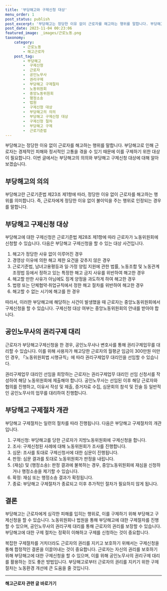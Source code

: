 ```yaml
---
title: '부당해고와 구제신청 대상'
menu_order: 1
post_status: publish
post_excerpt: '부당해고는 정당한 이유 없이 근로자를 해고하는 행위를 말합니다. 부당해고로 인해 근로자는 경제적인 피해와 정서적인 고통을 겪을 수 있기 때문에 이를 구제하기 위한 대상이 필요합니다. 이번 글에서는 부당해고의 의의와 부당해고 구제신청 대상에 대해 알아보겠습니다.'
post_date: 2023-11-04 00:23:06
featured_image: _images/근로노동.png
taxonomy:
    category:
        - 근로노동
        - 해고근로자
    post_tag:
        - 부당해고
        -  구제신청
        -  근로자
        -  공인노무사
        -  권리구제
        -  부당해고 구제절차
        -  노동위원회
        -  중앙노동위원회
        -  행정소송
        -  법원
        -  구제신청 대상
        -  부당해고의 의의
        -  부당해고 구제신청 대상
        -  구제신청 절차
        -  부당해고 구제
        -  근로기준법
---
```



부당해고는 정당한 이유 없이 근로자를 해고하는 행위를 말합니다. 부당해고로 인해 근로자는 경제적인 피해와 정서적인 고통을 겪을 수 있기 때문에 이를 구제하기 위한 대상이 필요합니다. 이번 글에서는 부당해고의 의의와 부당해고 구제신청 대상에 대해 알아보겠습니다.

## 부당해고의 의의
부당해고란 근로기준법 제23조 제1항에 따라, 정당한 이유 없이 근로자를 해고하는 행위를 의미합니다. 즉, 근로자에게 정당한 이유 없이 불이익을 주는 행위로 인정되는 경우를 말합니다.

## 부당해고 구제신청 대상
부당해고에 대한 구제신청은 근로기준법 제28조 제1항에 따라 근로자가 노동위원회에 신청할 수 있습니다. 다음은 부당해고 구제신청을 할 수 있는 대상 사건입니다.

1. 해고가 정당한 사유 없이 이루어진 경우
2. 경영상 이유에 의한 해고 제한 요건을 갖추지 않은 경우
3. 근로기준법, 남녀고용평등과 일·가정 양립 지원에 관한 법률, 노동조합 및 노동관계조정법 등에서 정하고 있는 특정한 해고 금지 사유를 위반하여 해고한 경우
4. 해고할 만한 사유가 아님에도 징계 양정을 과도하게 하여 해고한 경우
5. 법령 또는 단체협약·취업규칙에서 정한 해고 절차를 위반하여 해고한 경우
6. 해고할 수 없는 시기에 해고를 한 경우

따라서, 이러한 부당해고에 해당하는 사건이 발생했을 때 근로자는 중앙노동위원회에서 구제신청을 할 수 있습니다. 구제신청 대상 여부는 중앙노동위원회의 안내를 받아야 합니다.

## 공인노무사의 권리구제 대리

근로자가 부당해고구제신청을 한 경우, 공인노무사나 변호사를 통해 권리구제업무를 대리할 수 있습니다. 이를 위해 사용자가 해고당한 근로자의 월평균 임금이 300만원 미만인 경우, 「노동위원회법 시행규칙」에 따라 권리구제업무 대리인을 선임할 수 있습니다.

권리구제업무 대리인 선임을 희망하는 근로자는 권리구제업무 대리인 선임 신청서를 작성하여 해당 노동위원회에 제출해야 합니다. 공인노무사는 선임된 이후 해당 근로자와 협의를 진행하고, 이유서 작성 및 제출, 증거자료 수집, 심문회의 참석 및 진술 등 일반적인 공인노무사의 업무를 대리하여 진행합니다.

## 부당해고 구제절차 개관

부당해고 구제절차는 일련의 절차를 따라 진행됩니다. 다음은 부당해고 구제절차의 개관입니다.

1. 구제신청: 부당해고를 당한 근로자가 지방노동위원회에 구제신청을 합니다.
2. 조사: 구제신청된 사례에 대해 노동위원회가 조사를 진행합니다.
3. 심문: 조사를 토대로 구제신청서에 대한 심문이 진행됩니다.
4. 판정: 심문 결과를 토대로 노동위원회가 판정을 내립니다.
5. (재심) 및 (행정소송): 판정 결과에 불복하는 경우, 중앙노동위원회에 재심을 신청하거나 행정소송을 제기할 수 있습니다.
6. 확정: 재심 또는 행정소송 결과가 확정됩니다.
7. 종료: 부당해고 구제절차가 종료되고 이후 추가적인 절차가 필요하지 않게 됩니다.

## 결론

부당해고는 근로자에게 심각한 피해를 입히는 행위로, 이를 구제하기 위해 부당해고 구제신청을 할 수 있습니다. 노동위원회나 법원을 통해 부당해고에 대한 구제절차를 진행할 수 있으며, 공인노무사의 권리구제 대리를 통해 근로자의 권리를 보장할 수 있습니다. 부당해고에 대한 구제 절차는 정확히 이해하고 구제를 신청하는 것이 중요합니다.

복잡한 구제절차를 거치더라도 근로자의 권리를 지키고 보호하기 위해서는 구제신청을 통해 합정적인 결론을 이끌어내는 것이 중요합니다. 근로자는 자신의 권리를 보호하기 위해 부당해고에 대한 구제신청을 할 수 있으며, 이를 위해 공인노무사의 권리구제 대리를 활용하는 것도 좋은 방법입니다. 부당해고로부터 근로자의 권리를 지키기 위한 구제절차는 노동환경 개선에 큰 도움을 줄 것입니다.
<!-- wp:separator -->
<hr class="wp-block-separator has-alpha-channel-opacity"/>
<!-- /wp:separator -->

<!-- wp:group {"backgroundColor":"base","layout":{"type":"constrained"}} -->
<div class="wp-block-group has-base-background-color has-background"><!-- wp:paragraph {"align":"center","fontSize":"medium"} -->
<p class="has-text-align-center has-large-font-size"><strong>해고근로자 관련 글 바로가기</strong></p>
<!-- /wp:paragraph -->


<!-- wp:latest-posts
{"categories":[{"id":12660,"count":19,"description":"","link":"https://uknowlaw.com/category/%ed%95%b4%ea%b3%a0%ea%b7%bc%eb%a1%9c%ec%9e%90/","name":"해고근로자","slug":"해고근로자","taxonomy":"category","parent":0,"meta":[],"_links":{"self":[{"href":"https://uknowlaw.com/wp-json/wp/v2/categories/12660"}],"collection":[{"href":"https://uknowlaw.com/wp-json/wp/v2/categories"}],"about":[{"href":"https://uknowlaw.com/wp-json/wp/v2/taxonomies/category"}],"wp:post_type":[{"href":"https://uknowlaw.com/wp-json/wp/v2/posts?categories=12660"}],"curies":[{"name":"wp","href":"https://api.w.org/{rel}","templated":true}]}}],"postsToShow":100,"excerptLength":28,"postLayout":"grid","columns":2,"featuredImageAlign":"left","featuredImageSizeSlug":"large","fontSize":"small"} /--></div>
<!-- /wp:group -->